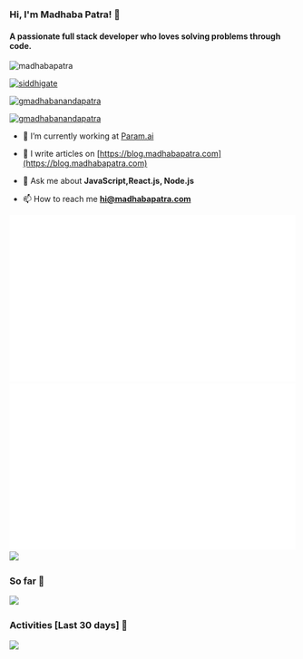 ### Hi, I'm Madhaba Patra! 👋

#### A passionate full stack developer who loves solving problems through code.</h3>

<p align="left"> <img src="https://komarev.com/ghpvc/?username=madhabapatra&label=Profile%20views&color=0e75b6&style=flat" alt="madhabapatra" /> </p>

<p align="left"> <a href="https://twitter.com/GMadhabananda" target="blank"><img src="https://img.shields.io/twitter/follow/GMadhabananda?logo=twitter&style=for-the-badge" alt="siddhigate" /></a> </p>

<p align="left"> <a href="https://www.linkedin.com/in/gmadhabanandapatra" target="blank"><img src="https://img.shields.io/badge/LinkedIn-0077B5?style=for-the-badge&logo=linkedin&logoColor=white" alt="gmadhabanandapatra" /></a> </p>

<p align="left"> <a href="https://madhabapatra.com" target="blank"><img src="https://img.shields.io/badge/Portfolio-ffffff?style=for-the-badge" alt="gmadhabanandapatra" /></a> </p>


- 🔭 I’m currently working at [Param.ai](https://param.ai)

- 📝 I write articles on [https://blog.madhabapatra.com](https://blog.madhabapatra.com)

- 💬 Ask me about **JavaScript,React.js, Node.js**

- 📫 How to reach me **hi@madhabapatra.com**

![](https://raw.githubusercontent.com/MadhabaPatra/my-github-stats/master/generated/overview.svg#gh-dark-mode-only)
![](https://raw.githubusercontent.com/MadhabaPatra/my-github-stats/master/generated/languages.svg#gh-dark-mode-only)
![](https://github-readme-streak-stats.herokuapp.com/?user=MadhabaPatra&theme=dark)

### So far 👀

![](https://github-profile-trophy.vercel.app/?username=MadhabaPatra&theme=juicyfresh&no-bg=tru)

### Activities [Last 30 days] 🚩

![](https://github-readme-activity-graph.cyclic.app/graph?username=MadhabaPatra&bg_color=000000&color=3178C6&line=FA8B00&point=403d3d&area=true&hide_border=true)

